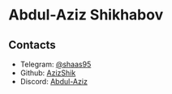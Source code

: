 # Abdul-Aziz Shikhabov

## Contacts

* Telegram: [@shaas95](https://t.me/shaas95)
* Github: [AzizShik](https://github.com/AzizShik)
* Discord: [Abdul-Aziz](https://discordapp.com/users/831809123582345256)